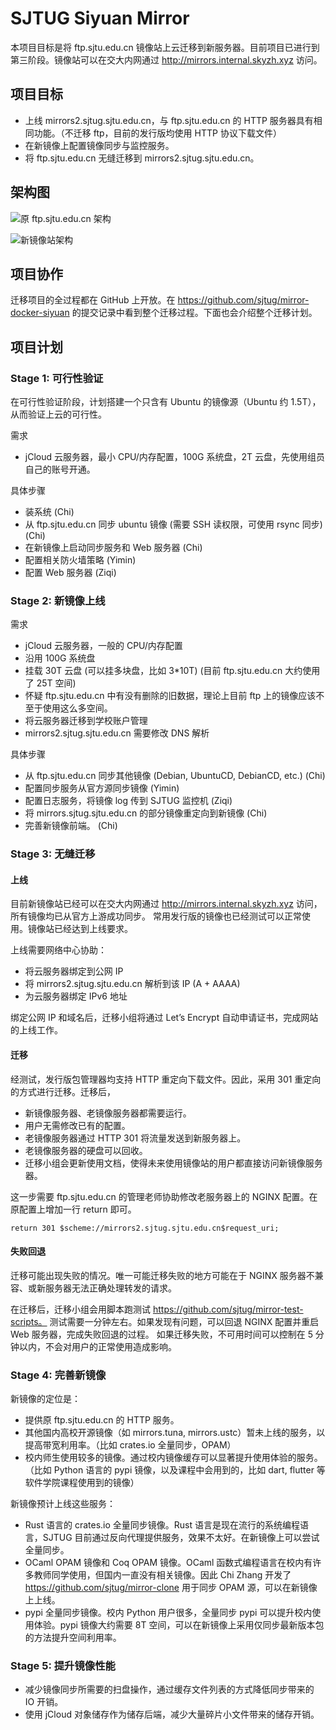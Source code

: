 # SJTUG Siyuan Mirror

本项目目标是将 ftp.sjtu.edu.cn 镜像站上云迁移到新服务器。目前项目已进行到第三阶段。镜像站可以在交大内网通过 http://mirrors.internal.skyzh.xyz 访问。

## 项目目标

* 上线 mirrors2.sjtug.sjtu.edu.cn，与 ftp.sjtu.edu.cn 的 HTTP 服务器具有相同功能。（不迁移 ftp，目前的发行版均使用 HTTP 协议下载文件）
* 在新镜像上配置镜像同步与监控服务。
* 将 ftp.sjtu.edu.cn 无缝迁移到 mirrors2.sjtug.sjtu.edu.cn。

## 架构图

![原 ftp.sjtu.edu.cn 架构](images/arch-ftp.png)

![新镜像站架构](images/arch-sjtug.png)

## 项目协作

迁移项目的全过程都在 GitHub 上开放。在 https://github.com/sjtug/mirror-docker-siyuan 的提交记录中看到整个迁移过程。下面也会介绍整个迁移计划。

## 项目计划

### Stage 1: 可行性验证

在可行性验证阶段，计划搭建一个只含有 Ubuntu 的镜像源（Ubuntu 约 1.5T），从而验证上云的可行性。
 
需求

* jCloud 云服务器，最小 CPU/内存配置，100G 系统盘，2T 云盘，先使用组员自己的账号开通。
 
具体步骤

* 装系统 (Chi)
* 从 ftp.sjtu.edu.cn 同步 ubuntu 镜像 (需要 SSH 读权限，可使用 rsync 同步) (Chi)
* 在新镜像上启动同步服务和 Web 服务器 (Chi)
* 配置相关防火墙策略 (Yimin)
* 配置 Web 服务器 (Ziqi)
 
### Stage 2: 新镜像上线

需求

* jCloud 云服务器，一般的 CPU/内存配置
* 沿用 100G 系统盘
* 挂载 30T 云盘 (可以挂多块盘，比如 3*10T) (目前 ftp.sjtu.edu.cn 大约使用了 25T 空间)
* 怀疑 ftp.sjtu.edu.cn 中有没有删除的旧数据，理论上目前 ftp 上的镜像应该不至于使用这么多空间。
* 将云服务器迁移到学校账户管理
* mirrors2.sjtug.sjtu.edu.cn 需要修改 DNS 解析
 
具体步骤

* 从 ftp.sjtu.edu.cn 同步其他镜像 (Debian, UbuntuCD, DebianCD, etc.) (Chi)
* 配置同步服务从官方源同步镜像 (Yimin)
* 配置日志服务，将镜像 log 传到 SJTUG 监控机 (Ziqi)
* 将 mirrors.sjtug.sjtu.edu.cn 的部分镜像重定向到新镜像 (Chi)
* 完善新镜像前端。 (Chi)
 
### Stage 3: 无缝迁移

#### 上线

目前新镜像站已经可以在交大内网通过 http://mirrors.internal.skyzh.xyz 访问，所有镜像均已从官方上游成功同步。
常用发行版的镜像也已经测试可以正常使用。镜像站已经达到上线要求。

上线需要网络中心协助：

* 将云服务器绑定到公网 IP
* 将 mirrors2.sjtug.sjtu.edu.cn 解析到该 IP (A + AAAA)
* 为云服务器绑定 IPv6 地址

绑定公网 IP 和域名后，迁移小组将通过 Let’s Encrypt 自动申请证书，完成网站的上线工作。

#### 迁移

经测试，发行版包管理器均支持 HTTP 重定向下载文件。因此，采用 301 重定向的方式进行迁移。迁移后，
* 新镜像服务器、老镜像服务器都需要运行。
* 用户无需修改已有的配置。
* 老镜像服务器通过 HTTP 301 将流量发送到新服务器上。
* 老镜像服务器的硬盘可以回收。
* 迁移小组会更新使用文档，使得未来使用镜像站的用户都直接访问新镜像服务器。

这一步需要 ftp.sjtu.edu.cn 的管理老师协助修改老服务器上的 NGINX 配置。在原配置上增加一行 return 即可。

```
return 301 $scheme://mirrors2.sjtug.sjtu.edu.cn$request_uri;
```


#### 失败回退

迁移可能出现失败的情况。唯一可能迁移失败的地方可能在于 NGINX 服务器不兼容、或新服务器无法正确处理转发的请求。

在迁移后，迁移小组会用脚本跑测试 https://github.com/sjtug/mirror-test-scripts。
测试需要一分钟左右。如果发现有问题，可以回退 NGINX 配置并重启 Web 服务器，完成失败回退的过程。
如果迁移失败，不可用时间可以控制在 5 分钟以内，不会对用户的正常使用造成影响。


### Stage 4: 完善新镜像

新镜像的定位是：

* 提供原 ftp.sjtu.edu.cn 的 HTTP 服务。
* 其他国内高校开源镜像（如 mirrors.tuna, mirrors.ustc）暂未上线的服务，以提高带宽利用率。（比如 crates.io 全量同步，OPAM）
* 校内师生使用较多的镜像。通过校内镜像缓存可以显著提升使用体验的服务。（比如 Python 语言的 pypi 镜像，以及课程中会用到的，比如 dart, flutter 等软件学院课程使用到的镜像）

新镜像预计上线这些服务：

* Rust 语言的 crates.io 全量同步镜像。Rust 语言是现在流行的系统编程语言，SJTUG 目前通过反向代理提供服务，效果不太好。在新镜像上可以尝试全量同步。
* OCaml OPAM 镜像和 Coq OPAM 镜像。OCaml 函数式编程语言在校内有许多教师同学使用，但国内一直没有相关镜像。因此 Chi Zhang 开发了 https://github.com/sjtug/mirror-clone 用于同步 OPAM 源，可以在新镜像上上线。
* pypi 全量同步镜像。校内 Python 用户很多，全量同步 pypi 可以提升校内使用体验。pypi 镜像大约需要 8T 空间，可以在新镜像上采用仅同步最新版本包的方法提升空间利用率。
 
### Stage 5: 提升镜像性能

* 减少镜像同步所需要的扫盘操作，通过缓存文件列表的方式降低同步带来的 IO 开销。
* 使用 jCloud 对象储存作为储存后端，减少大量碎片小文件带来的储存开销。
